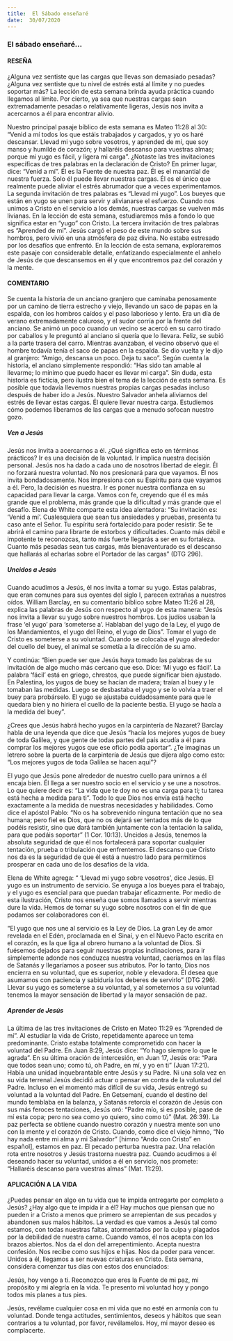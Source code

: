 ```yaml
---
title:  El Sábado enseñaré
date:  30/07/2020
---
```


### El sábado enseñaré...

#### RESEÑA

¿Alguna vez sentiste que las cargas que llevas son demasiado pesadas? ¿Alguna vez sentiste que tu nivel de estrés está al límite y no puedes soportar más? La lección de esta semana brinda ayuda práctica cuando llegamos al límite. Por cierto, ya sea que nuestras cargas sean extremadamente pesadas o relativamente ligeras, Jesús nos invita a acercarnos a él para encontrar alivio.

Nuestro principal pasaje bíblico de esta semana es Mateo 11:28 al 30: “Venid a mí todos los que estáis trabajados y cargados, y yo os haré descansar. Llevad mi yugo sobre vosotros, y aprended de mí, que soy manso y humilde de corazón; y hallaréis descanso para vuestras almas; porque mi yugo es fácil, y ligera mi carga”. ¿Notaste las tres invitaciones específicas de tres palabras en la declaración de Cristo? En primer lugar, dice: “Venid a mí”. Él es la Fuente de nuestra paz. Él es el manantial de nuestra fuerza. Solo él puede llevar nuestras cargas. Él es el único que realmente puede aliviar el estrés abrumador que a veces experimentamos. La segunda invitación de tres palabras es “Llevad mi yugo”. Los bueyes que están en yugo se unen para servir y alivianarse el esfuerzo. Cuando nos unimos a Cristo en el servicio a los demás, nuestras cargas se vuelven más livianas. En la lección de esta semana, estudiaremos más a fondo lo que significa estar en “yugo” con Cristo. La tercera invitación de tres palabras es “Aprended de mí”. Jesús cargó el peso de este mundo sobre sus hombros, pero vivió en una atmósfera de paz divina. No estaba estresado por los desafíos que enfrentó. En la lección de esta semana, exploraremos este pasaje con considerable detalle, enfatizando especialmente el anhelo de Jesús de que descansemos en él y que encontremos paz del corazón y la mente.

#### COMENTARIO

Se cuenta la historia de un anciano granjero que caminaba penosamente por un camino de tierra estrecho y viejo, llevando un saco de papas en la espalda, con los hombros caídos y el paso laborioso y lento. Era un día de verano extremadamente caluroso, y el sudor corría por la frente del anciano. Se animó un poco cuando un vecino se acercó en su carro tirado por caballos y le preguntó al anciano si quería que lo llevara. Feliz, se subió a la parte trasera del carro. Mientras avanzaban, el vecino observó que el hombre todavía tenía el saco de papas en la espalda. Se dio vuelta y le dijo al granjero: “Amigo, descansa un poco. Deja tu saco”. Según cuenta la historia, el anciano simplemente respondió: “Has sido tan amable al llevarme; lo mínimo que puedo hacer es llevar mi carga”. Sin duda, esta historia es ficticia, pero ilustra bien el tema de la lección de esta semana. Es posible que todavía llevemos nuestras propias cargas pesadas incluso después de haber ido a Jesús. Nuestro Salvador anhela aliviarnos del estrés de llevar estas cargas. Él quiere llevar nuestra carga. Estudiemos cómo podemos liberarnos de las cargas que a menudo sofocan nuestro gozo.

##### Ven a Jesús

Jesús nos invita a acercarnos a él. ¿Qué significa esto en términos prácticos? Ir es una decisión de la voluntad. Ir implica nuestra decisión personal. Jesús nos ha dado a cada uno de nosotros libertad de elegir. Él no forzará nuestra voluntad. No nos presionará para que vayamos. Él nos invita bondadosamente. Nos impresiona con su Espíritu para que vayamos a él. Pero, la decisión es nuestra. Ir es poner nuestra confianza en su capacidad para llevar la carga. Vamos con fe, creyendo que él es más grande que el problema, más grande que la dificultad y más grande que el desafío. Elena de White comparte esta idea alentadora: “Su invitación es: ‘Venid a mí’. Cualesquiera que sean tus ansiedades y pruebas, presenta tu caso ante el Señor. Tu espíritu será fortalecido para poder resistir. Se te abrirá el camino para librarte de estorbos y dificultades. Cuanto más débil e impotente te reconozcas, tanto más fuerte llegarás a ser en su fortaleza. Cuanto más pesadas sean tus cargas, más bienaventurado es el descanso que hallarás al echarlas sobre el Portador de las cargas” (DTG 296).

##### Uncidos a Jesús

Cuando acudimos a Jesús, él nos invita a tomar su yugo. Estas palabras, que eran comunes para sus oyentes del siglo I, parecen extrañas a nuestros oídos. William Barclay, en su comentario bíblico sobre Mateo 11:26 al 28, explica las palabras de Jesús con respecto al yugo de esta manera: “Jesús nos invita a llevar su yugo sobre nuestros hombros. Los judíos usaban la frase ‘el yugo’ para ‘someterse a’. Hablaban del yugo de la Ley, el yugo de los Mandamientos, el yugo del Reino, el yugo de Dios”. Tomar el yugo de Cristo es someterse a su voluntad. Cuando se colocaba el yugo alrededor del cuello del buey, el animal se sometía a la dirección de su amo.

Y continúa: “Bien puede ser que Jesús haya tomado las palabras de su invitación de algo mucho más cercano que eso. Dice: ‘Mi yugo es fácil’. La palabra ‘fácil’ está en griego, chrestos, que puede significar bien ajustado. En Palestina, los yugos de buey se hacían de madera; traían al buey y le tomaban las medidas. Luego se desbastaba el yugo y se lo volvía a traer el buey para probárselo. El yugo se ajustaba cuidadosamente para que le quedara bien y no hiriera el cuello de la paciente bestia. El yugo se hacía a la medida del buey”.

¿Crees que Jesús habrá hecho yugos en la carpintería de Nazaret? Barclay habla de una leyenda que dice que Jesús “hacía los mejores yugos de buey de toda Galilea, y que gente de todas partes del país acudía a él para comprar los mejores yugos que ese oficio podía aportar”. ¿Te imaginas un letrero sobre la puerta de la carpintería de Jesús que dijera algo como esto: “Los mejores yugos de toda Galilea se hacen aquí”?

El yugo que Jesús pone alrededor de nuestro cuello para unirnos a él encaja bien. Él llega a ser nuestro socio en el servicio y se une a nosotros. Lo que quiere decir es: “La vida que te doy no es una carga para ti; tu tarea está hecha a medida para ti”. Todo lo que Dios nos envía está hecho exactamente a la medida de nuestras necesidades y habilidades. Como dice el apóstol Pablo: “No os ha sobrevenido ninguna tentación que no sea humana; pero fiel es Dios, que no os dejará ser tentados más de lo que podéis resistir, sino que dará también juntamente con la tentación la salida, para que podáis soportar” (1 Cor. 10:13). Uncidos a Jesús, tenemos la absoluta seguridad de que él nos fortalecerá para soportar cualquier tentación, prueba o tribulación que enfrentemos. El descanso que Cristo nos da es la seguridad de que él está a nuestro lado para permitirnos prosperar en cada uno de los desafíos de la vida.

Elena de White agrega: “ ‘Llevad mi yugo sobre vosotros’, dice Jesús. El yugo es un instrumento de servicio. Se enyuga a los bueyes para el trabajo, y el yugo es esencial para que puedan trabajar eficazmente. Por medio de esta ilustración, Cristo nos enseña que somos llamados a servir mientras dure la vida. Hemos de tomar su yugo sobre nosotros con el fin de que podamos ser colaboradores con él.

“El yugo que nos une al servicio es la Ley de Dios. La gran Ley de amor revelada en el Edén, proclamada en el Sinaí, y en el Nuevo Pacto escrita en el corazón, es la que liga al obrero humano a la voluntad de Dios. Si fuésemos dejados para seguir nuestras propias inclinaciones, para ir simplemente adonde nos conduzca nuestra voluntad, caeríamos en las filas de Satanás y llegaríamos a poseer sus atributos. Por lo tanto, Dios nos encierra en su voluntad, que es superior, noble y elevadora. Él desea que asumamos con paciencia y sabiduría los deberes de servirlo” (DTG 296). Llevar su yugo es someterse a su voluntad, y al someternos a su voluntad tenemos la mayor sensación de libertad y la mayor sensación de paz.

##### Aprender de Jesús

La última de las tres invitaciones de Cristo en Mateo 11:29 es “Aprended de mí”. Al estudiar la vida de Cristo, repetidamente aparece un tema predominante. Cristo estaba totalmente comprometido con hacer la voluntad del Padre. En Juan 8:29, Jesús dice: “Yo hago siempre lo que le agrada”. En su última oración de intercesión, en Juan 17, Jesús ora: “Para que todos sean uno; como tú, oh Padre, en mí, y yo en ti” (Juan 17:21). Había una unidad inquebrantable entre Jesús y su Padre. Ni una sola vez en su vida terrenal Jesús decidió actuar o pensar en contra de la voluntad del Padre. Incluso en el momento más difícil de su vida, Jesús entregó su voluntad a la voluntad del Padre. En Getsemaní, cuando el destino del mundo temblaba en la balanza, y Satanás retorcía el corazón de Jesús con sus más feroces tentaciones, Jesús oró: “Padre mío, si es posible, pase de mí esta copa; pero no sea como yo quiero, sino como tú” (Mat. 26:39). La paz perfecta se obtiene cuando nuestro corazón y nuestra mente son uno con la mente y el corazón de Cristo. Cuando, como dice el viejo himno, “No hay nada entre mi alma y mi Salvador” [himno “Ando con Cristo” en español], estamos en paz. El pecado perturba nuestra paz. Una relación rota entre nosotros y Jesús trastorna nuestra paz. Cuando acudimos a él deseando hacer su voluntad, unidos a él en servicio, nos promete: “Hallaréis descanso para vuestras almas” (Mat. 11:29).

#### APLICACIÓN A LA VIDA

¿Puedes pensar en algo en tu vida que te impida entregarte por completo a Jesús? ¿Hay algo que te impida ir a él? Hay muchos que piensan que no pueden ir a Cristo a menos que primero se arrepientan de sus pecados y abandonen sus malos hábitos. La verdad es que vamos a Jesús tal como estamos, con todas nuestras faltas, atormentados por la culpa y plagados por la debilidad de nuestra carne. Cuando vamos, él nos acepta con los brazos abiertos. Nos da el don del arrepentimiento. Acepta nuestra confesión. Nos recibe como sus hijos e hijas. Nos da poder para vencer. Unidos a él, llegamos a ser nuevas criaturas en Cristo. Esta semana, considera comenzar tus días con estos dos enunciados:

Jesús, hoy vengo a ti. Reconozco que eres la Fuente de mi paz, mi propósito y mi alegría en la vida. Te presento mi voluntad hoy y pongo todos mis planes a tus pies.

Jesús, revélame cualquier cosa en mi vida que no esté en armonía con tu voluntad. Donde tenga actitudes, sentimientos, deseos y hábitos que sean contrarios a tu voluntad, por favor, revélamelos. Hoy, mi mayor deseo es complacerte.